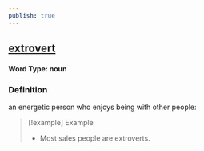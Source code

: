 ```yaml
---
publish: true
---
```

## [extrovert](https://dictionary.cambridge.org/dictionary/english/extrovert)

#### Word Type: noun
### Definition
an energetic person who enjoys being with other people:

>[!example] Example
> - Most sales people are extroverts.
